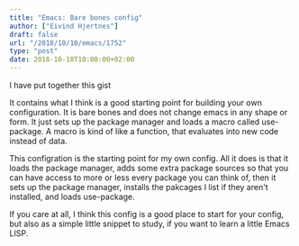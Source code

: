 ```yaml
---
title: "Emacs: Bare bones config"
author: ["Eivind Hjertnes"]
draft: false
url: "/2018/10/10/emacs/1752"
type: "post"
date: 2018-10-10T10:00:00+02:00
---
```


I have put together this gist

<div class="HTML">
  <div></div>

<script src="<https://gist.github.com/hjertnes/4c02cc7a3739f876c72c151b3ca9d6aa.js>"></script>

</div>

It contains what I think is a good starting point for building your own
configuration. It is bare bones and does not change emacs in any shape
or form. It just sets up the package manager and loads a macro called
use-package. A macro is kind of like a function, that evaluates into new
code instead of data.

This configration is the starting point for my own config. All it does
is that it loads the package manager, adds some extra package sources so
that you can have access to more or less every package you can think of,
then it sets up the package manager, installs the pakcages I list if
they aren't installed, and loads use-package.

If you care at all, I think this config is a good place to start for
your config, but also as a simple little snippet to study, if you want
to learn a little Emacs LISP.
